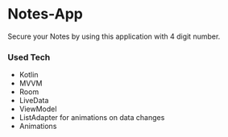 # Notes-App

Secure your Notes by using this application with 4 digit number.

### Used Tech

  - Kotlin
  - MVVM
  - Room 
  - LiveData
  - ViewModel
  - ListAdapter for animations on data changes
  - Animations
